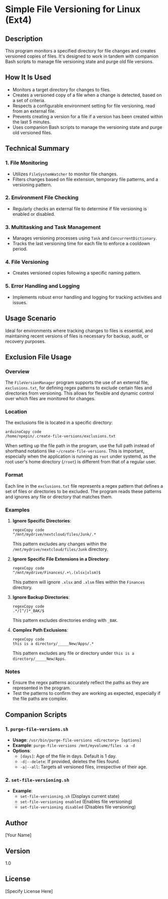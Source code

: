 # Simple File Versioning for Linux (Ext4)

## Description
This program monitors a specified directory for file changes and creates versioned copies of files. 
It's designed to work in tandem with companion Bash scripts to manage file versioning state and purge old file versions.

## How It Is Used
- Monitors a target directory for changes to files.
- Creates a versioned copy of a file when a change is detected, based on a set of criteria.
- Respects a configurable environment setting for file versioning, read from an external file.
- Prevents creating a version for a file if a version has been created within the last 5 minutes.
- Uses companion Bash scripts to manage the versioning state and purge old versioned files.

## Technical Summary

### 1. File Monitoring
- Utilizes `FileSystemWatcher` to monitor file changes.
- Filters changes based on file extension, temporary file patterns, and a versioning pattern.

### 2. Environment File Checking
- Regularly checks an external file to determine if file versioning is enabled or disabled.

### 3. Multitasking and Task Management
- Manages versioning processes using `Task` and `ConcurrentDictionary`.
- Tracks the last versioning time for each file to enforce a cooldown period.

### 4. File Versioning
- Creates versioned copies following a specific naming pattern.

### 5. Error Handling and Logging
- Implements robust error handling and logging for tracking activities and issues.

## Usage Scenario
Ideal for environments where tracking changes to files is essential, and maintaining recent versions of files is necessary for backup, audit, or recovery purposes.

## Exclusion File Usage

### Overview

The `FileVersionManager` program supports the use of an external file, `exclusions.txt`, for defining regex patterns to exclude certain files and directories from versioning. This allows for flexible and dynamic control over which files are monitored for changes.

### Location

The exclusions file is located in a specific directory:

```
arduinoCopy code
/home/npepin/.create-file-versions/exclusions.txt
```

When setting up the file path in the program, use the full path instead of shorthand notations like `~/create-file-versions`. This is important, especially when the application is running as `root` under systemd, as the root user's home directory (`/root`) is different from that of a regular user.

### Format

Each line in the `exclusions.txt` file represents a regex pattern that defines a set of files or directories to be excluded. The program reads these patterns and ignores any file or directory that matches them.

### Examples

1. **Ignore Specific Directories**:

   ```
   regexCopy code
   ^/mnt/mydrive/nextcloud/files/Junk/.*
   ```

   This pattern excludes any changes within the `/mnt/mydrive/nextcloud/files/Junk` directory.

2. **Ignore Specific File Extensions in a Directory**:

   ```
   regexCopy code
   ^/mnt/mydrive/Finances/.+\.(xlsx|xlsm)$
   ```

   This pattern will ignore `.xlsx` and `.xlsm` files within the `Finances` directory.

3. **Ignore Backup Directories**:

   ```
   regexCopy code
   .*/[^/]*_BAK/$
   ```

   This pattern excludes directories ending with `_BAK`.

4. **Complex Path Exclusions**:

   ```
   regexCopy code
   this is a directory/_____New/Apps/.*
   ```

   This pattern excludes any file or directory under `this is a directory/_____New/Apps`.

### Notes

* Ensure the regex patterns accurately reflect the paths as they are represented in the program.
* Test the patterns to confirm they are working as expected, especially if the file paths are complex.

## Companion Scripts

### 1. `purge-file-versions.sh`
- **Usage**: `/usr/bin/purge-file-versions <directory> [options]`
- **Example**: `purge-file-versions /mnt/myvolume/files -a -d`
- **Options**:
  - `[days]`: Age of the file in days. Default is 1 day.
  - `-d|--delete`: If provided, deletes the files found.
  - `-a|--all`: Targets all versioned files, irrespective of their age.

### 2. `set-file-versioning.sh`
- **Example**:
  - `set-file-versioning.sh` (Displays current state)
  - `set-file-versioning enabled` (Enables file versioning)
  - `set-file-versioning disabled` (Disables file versioning)

## Author
[Your Name]

## Version
1.0

## License
[Specify License Here]
